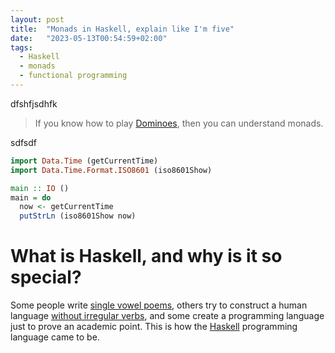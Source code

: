 ```yaml
---
layout: post
title:  "Monads in Haskell, explain like I'm five"
date:   "2023-05-13T00:54:59+02:00"
tags:
  - Haskell
  - monads
  - functional programming
---
```


dfshfjsdhfk

>If you know how to play [Dominoes][Dominoes], then you can understand monads.

sdfsdf

```haskell
import Data.Time (getCurrentTime)
import Data.Time.Format.ISO8601 (iso8601Show)

main :: IO ()
main = do
  now <- getCurrentTime
  putStrLn (iso8601Show now)
```

# What is Haskell, and why is it so special?

Some people write [single vowel poems][Eunoia], others try to construct a human language [without irregular verbs][Esperanto],
and some create a programming language just to prove an academic point. This is how the [Haskell][Haskell] programming language came to be.

[Crockford_Purity]: https://youtu.be/b0EF0VTs9Dc?t=320
[Dominoes]: https://en.wikipedia.org/wiki/Dominoes
[Esperanto]: https://www.sandiegoreader.com/news/2001/jun/14/sightseer-esperanto-no-irregular-verbs/
[Eunoia]: https://en.wikipedia.org/wiki/Eunoia_(book)
[ghci]: https://downloads.haskell.org/ghc/latest/docs/users_guide/ghci.html
[Haskell]: https://en.wikipedia.org/wiki/Haskell#History
[Tsoding]: https://youtu.be/fCoQb-zqYDI?t=367
